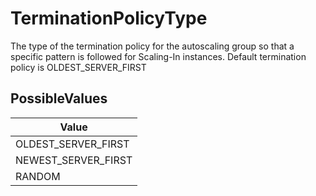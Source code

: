# TerminationPolicyType

The type of the termination policy for the autoscaling group so that a specific pattern is followed for Scaling-In instances. Default termination policy is OLDEST_SERVER_FIRST

## PossibleValues
|Value |
|------------ |
|OLDEST_SERVER_FIRST |
|NEWEST_SERVER_FIRST |
|RANDOM |




